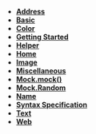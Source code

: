 <ul class="wiki-pages" data-filterable-for="wiki-pages-filter" data-filterable-type="substring">
    <li>
      <strong><a href="/nuysoft/Mock/wiki/Address" class="wiki-page-link">Address</a></strong>
    </li>
    <li>
      <strong><a href="/nuysoft/Mock/wiki/Basic" class="wiki-page-link">Basic</a></strong>
    </li>
    <li>
      <strong><a href="/nuysoft/Mock/wiki/Color" class="wiki-page-link">Color</a></strong>
    </li>
    <li>
      <strong><a href="/nuysoft/Mock/wiki/Getting-Started" class="wiki-page-link">Getting Started</a></strong>
    </li>
    <li>
      <strong><a href="/nuysoft/Mock/wiki/Helper" class="wiki-page-link">Helper</a></strong>
    </li>
    <li>
      <strong><a href="/nuysoft/Mock/wiki" class="wiki-page-link">Home</a></strong>
    </li>
    <li>
      <strong><a href="/nuysoft/Mock/wiki/Image" class="wiki-page-link">Image</a></strong>
    </li>
    <li>
      <strong><a href="/nuysoft/Mock/wiki/Miscellaneous" class="wiki-page-link">Miscellaneous</a></strong>
    </li>
    <li>
      <strong><a href="/nuysoft/Mock/wiki/Mock.mock()" class="wiki-page-link">Mock.mock()</a></strong>
    </li>
    <li>
      <strong><a href="/nuysoft/Mock/wiki/Mock.Random" class="wiki-page-link">Mock.Random</a></strong>
    </li>
    <li>
      <strong><a href="/nuysoft/Mock/wiki/Name" class="wiki-page-link">Name</a></strong>
    </li>
    <li>
      <strong><a href="/nuysoft/Mock/wiki/Syntax-Specification" class="wiki-page-link">Syntax Specification</a></strong>
    </li>
    <li>
      <strong><a href="/nuysoft/Mock/wiki/Text" class="wiki-page-link">Text</a></strong>
    </li>
    <li>
      <strong><a href="/nuysoft/Mock/wiki/Web" class="wiki-page-link">Web</a></strong>
    </li>
  </ul>